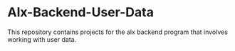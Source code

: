 # Alx-Backend-User-Data
This repository contains projects for the alx backend program that involves working with user data.
